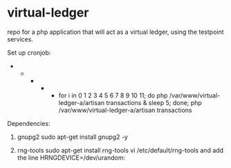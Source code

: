 # virtual-ledger
repo for a php application that will act as a virtual ledger, using the testpoint services.

Set up cronjob:

* * * * * for i in 0 1 2 3 4 5 6 7 8 9 10 11; do php /var/www/virtual-ledger-a/artisan transactions & sleep 5; done; php /var/www/virtual-ledger-a/artisan transactions

Dependencies:

1) gnupg2
sudo apt-get install gnupg2 -y
 
2) rng-tools
sudo apt-get install rng-tools
vi /etc/default/rng-tools
and add the line HRNGDEVICE=/dev/urandom: